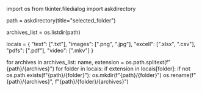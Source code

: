 import os
from tkinter.filedialog import askdirectory

path = askdirectory(title="selected_folder")

archives_list = os.listdir(path)

locais = {
    "text": [".txt"],
    "images": [".png", ".jpg"],
    "excell": [".xlsx", ".csv"],
    "pdfs": [".pdf"],
    "video": [".mkv"]
}

for archives in archives_list:
    name, extension = os.path.splitext(f"{path}/{archives}")
    for folder in locais:
        if extension in locais[folder]:
            if not os.path.exists(f"{path}/{folder}"):
                os.mkdir(f"{path}/{folder}")
            os.rename(f"{path}/{archives}", f"{path}/{folder}/{archives}")
